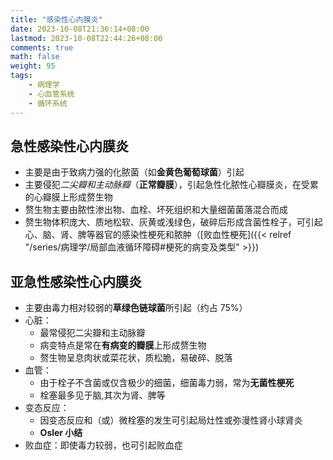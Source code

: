 ```yaml
---
title: "感染性心内膜炎"
date: 2023-10-08T21:36:14+08:00
lastmod: 2023-10-08T22:44:26+08:00
comments: true
math: false
weight: 95
tags:
    - 病理学
    - 心血管系统
    - 循环系统
---
```


## 急性感染性心内膜炎

- 主要是由于致病力强的化脓菌（如**金黄色葡萄球菌**）引起
- 主要侵犯*二尖瓣和主动脉瓣*（**正常瓣膜**），引起急性化脓性心瓣膜炎，在受累的心瓣膜上形成赘生物
- 赘生物主要由脓性渗出物、血栓、坏死组织和大量细菌菌落混合而成
- 赘生物体积庞大、质地松软、灰黄或浅绿色，破碎后形成含菌性栓子，可引起心、脑、肾、脾等器官的感染性梗死和脓肿（[败血性梗死]({{< relref "/series/病理学/局部血液循环障碍#梗死的病变及类型" >}})

## 亚急性感染性心内膜炎

- 主要由毒力相对较弱的**草绿色链球菌**所引起（约占 75%）
- 心脏：
    - 最常侵犯二尖瓣和主动脉瓣
    - 病变特点是常在**有病变的瓣膜**上形成赘生物
    - 赘生物呈息肉状或菜花状，质松脆，易破碎、脱落
- 血管：
    - 由于栓子不含菌或仅含极少的细菌，细菌毒力弱，常为**无菌性梗死**
    - 栓塞最多见于脑,其次为肾、脾等
- 变态反应：
    - 因变态反应和（或）微栓塞的发生可引起局灶性或弥漫性肾小球肾炎
    - **Osler 小结**
- 败血症：即使毒力较弱，也可引起败血症

